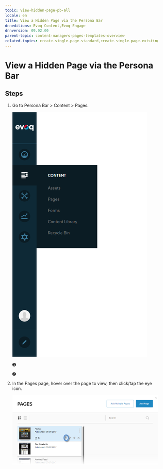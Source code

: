 ```yaml
---
topic: view-hidden-page-pb-all
locale: en
title: View a Hidden Page via the Persona Bar
dnneditions: Evoq Content,Evoq Engage
dnnversion: 09.02.00
parent-topic: content-managers-pages-templates-overview
related-topics: create-single-page-standard,create-single-page-existing,create-single-page-url,create-single-page-file,create-multiple-pages-pb-all,configure-page-standard,configure-page-existing,configure-page-url,configure-page-file,copy-page-pb-all,edit-page-pb-all,delete-page-pb-all,restore-deleted-pages,purge-deleted-pages,copy-permissions-to-child-pages-pb-all
---
```


# View a Hidden Page via the Persona Bar

## Steps

1.  Go to Persona Bar \> Content \> Pages.
    
    ![Persona Bar > Content > Pages](img/scr-pbar-cmg-Content-E91.png)
    
    ➊
    
    ➋
    
2.  In the Pages page, hover over the page to view, then click/tap the eye icon.
    
      
    
    ![Pages > View](img/scr-pb-Pages-View-E91.png)